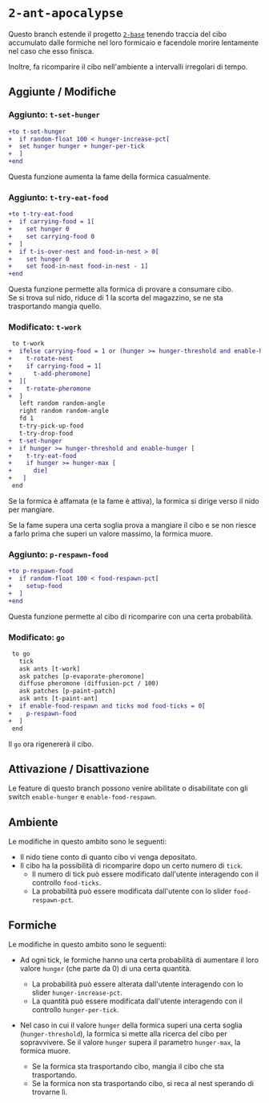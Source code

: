 # `2-ant-apocalypse`

Questo branch estende il progetto [`2-base`](https://github.com/Steffo99/turtle007/tree/2-base) tenendo traccia del cibo accumulato dalle formiche nel loro formicaio e facendole morire lentamente nel caso che esso finisca.

Inoltre, fa ricomparire il cibo nell'ambiente a intervalli irregolari di tempo.

## Aggiunte / Modifiche

### Aggiunto: `t-set-hunger`

```diff
+to t-set-hunger
+  if random-float 100 < hunger-increase-pct[
+  set hunger hunger + hunger-per-tick
+  ]
+end
```

Questa funzione aumenta la fame della formica casualmente.

### Aggiunto: `t-try-eat-food`

```diff
+to t-try-eat-food
+  if carrying-food = 1[
+    set hunger 0
+    set carrying-food 0
+  ]
+  if t-is-over-nest and food-in-nest > 0[
+    set hunger 0
+    set food-in-nest food-in-nest - 1]
+end
```

Questa funzione permette alla formica di provare a consumare cibo.  
Se si trova sul nido, riduce di 1 la scorta del magazzino, se ne sta trasportando mangia quello.  

### Modificato: `t-work`

```diff
 to t-work
+  ifelse carrying-food = 1 or (hunger >= hunger-threshold and enable-hunger)[
+    t-rotate-nest
+    if carrying-food = 1[
+      t-add-pheromone]
+  ][
+    t-rotate-pheromone
+  ]
   left random random-angle
   right random random-angle
   fd 1
   t-try-pick-up-food
   t-try-drop-food
+  t-set-hunger
+  if hunger >= hunger-threshold and enable-hunger [
+    t-try-eat-food
+    if hunger >= hunger-max [
+      die]
+   ]
 end
```

Se la formica è affamata (e la fame è attiva), la formica si dirige verso il nido per mangiare.

Se la fame supera una certa soglia prova a mangiare il cibo e se non riesce a farlo prima che superi un valore massimo, la formica muore.

### Aggiunto: `p-respawn-food`

```diff
+to p-respawn-food
+  if random-float 100 < food-respawn-pct[
+    setup-food
+  ]
+end
```
Questa funzione permette al cibo di ricomparire con una certa probabilità.

### Modificato: `go`

```diff
 to go
   tick
   ask ants [t-work]
   ask patches [p-evaporate-pheromone]
   diffuse pheromone (diffusion-pct / 100)
   ask patches [p-paint-patch]
   ask ants [t-paint-ant]
+  if enable-food-respawn and ticks mod food-ticks = 0[
+    p-respawn-food
+  ]
 end
```

Il `go` ora rigenererà il cibo.

## Attivazione / Disattivazione

Le feature di questo branch possono venire abilitate o disabilitate con gli switch `enable-hunger` e `enable-food-respawn`.

## Ambiente

Le modifiche in questo ambito sono le seguenti:  

- Il nido tiene conto di quanto cibo vi venga depositato.  
- Il cibo ha la possibilità di ricomparire dopo un certo numero di `tick`.  
    - Il numero di tick può essere modificato dall'utente interagendo con il controllo `food-ticks`.  
    - La probabilità può essere modificata dall'utente con lo slider `food-respawn-pct`. 

## Formiche

Le modifiche in questo ambito sono le seguenti:  

- Ad ogni tick, le formiche hanno una certa probabilità di aumentare il loro valore `hunger` (che parte da 0) di una certa quantità.   
    - La probabilità può essere alterata dall'utente interagendo con lo slider `hunger-increase-pct`.  
    - La quantità può essere modificata dall'utente interagendo con il controllo `hunger-per-tick`. 

- Nel caso in cui il valore `hunger` della formica superi una certa soglia (`hunger-threshold`), la formica si mette alla ricerca del cibo per sopravvivere. Se il valore `hunger` supera il parametro `hunger-max`, la formica muore.  
    - Se la formica sta trasportando cibo, mangia il cibo che sta trasportando.  
    - Se la formica non sta trasportando cibo, si reca al nest sperando di trovarne lì.  
